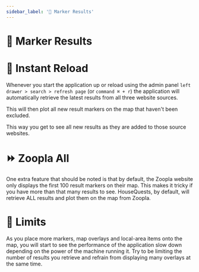 ```yaml
---
sidebar_label: '📍 Marker Results'
---
```


# 📍 Marker Results

# 🔄 Instant Reload

Whenever you start the application up or reload using the admin panel `left drawer > search > refresh page` (or `command ⌘ + r`) the application will automatically retrieve the latest results from all three website sources. 

This will then plot all new result markers on the map that haven't been excluded. 

This way you get to see all new results as they are added to those source websites.


# ⏩ Zoopla All

One extra feature that should be noted is that by default, the Zoopla website only displays the first 100 result markers on their map. This makes it tricky if you have more than that many results to see. HouseQuests, by default, will retrieve ALL results and plot them on the map from Zoopla.


# 🚦 Limits

As you place more markers, map overlays and local-area items onto the map, you will start to see the performance of the application slow down depending on the power of the machine running it. Try to be limiting the number of results you retrieve and refrain from displaying many overlays at the same time. 